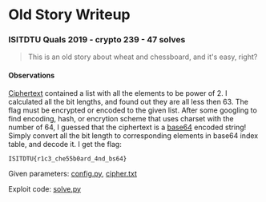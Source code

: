 # Old Story Writeup

### ISITDTU Quals 2019 - crypto 239 - 47 solves

> This is an old story about wheat and chessboard, and it's easy, right?

#### Observations

[Ciphertext](cipher.txt) contained a list with all the elements to be power of 2. I calculated all the bit lengths, and found out they are all less then 63. The flag must be encrypted or encoded to the given list. After some googling to find encoding, hash, or encrytion scheme that uses charset with the number of 64, I guessed that the ciphertext is a [base64](https://en.wikipedia.org/wiki/Base64) encoded string! Simply convert all the bit length to corresponding elements in base64 index table, and decode it. I get the flag:

```
ISITDTU{r1c3_che55b0ard_4nd_bs64}
```

Given parameters: [config.py](config,py), [cipher.txt](cipher.txt)

Exploit code: [solve.py](solve.py)
